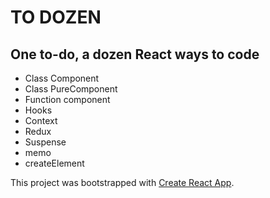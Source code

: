 # TO DOZEN

## One to-do, a dozen React ways to code

- Class Component
- Class PureComponent
- Function component
- Hooks
- Context
- Redux
- Suspense
- memo
- createElement

This project was bootstrapped with [Create React App](https://github.com/facebook/create-react-app).
